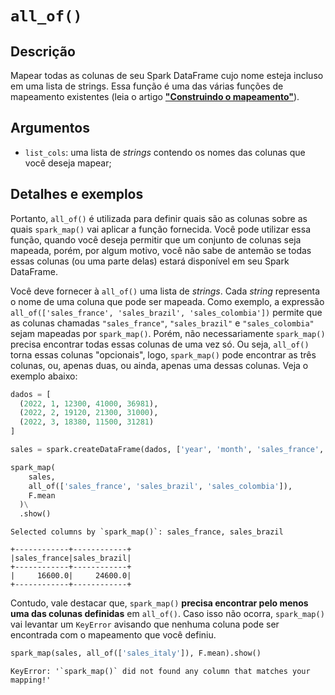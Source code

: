 # `all_of()`

## Descrição

Mapear todas as colunas de seu Spark DataFrame cujo nome esteja incluso em uma lista de strings. Essa função é uma das várias funções de mapeamento existentes (leia o artigo [**"Construindo o mapeamento"**](https://github.com/pedropark99/spark_map/blob/main/doc/portuguese/artigos/construindo-mapeamento.md)). 

## Argumentos

- `list_cols`: uma lista de *strings* contendo os nomes das colunas que você deseja mapear; 

## Detalhes e exemplos

Portanto, `all_of()` é utilizada para definir quais são as colunas sobre as quais `spark_map()` vai aplicar a função fornecida. Você pode utilizar essa função, quando você deseja permitir que um conjunto de colunas seja mapeada, porém, por algum motivo, você não sabe de antemão se todas essas colunas (ou uma parte delas) estará disponível em seu Spark DataFrame. 

Você deve fornecer à `all_of()` uma lista de *strings*. Cada *string* representa o nome de uma coluna que pode ser mapeada. Como exemplo, a expressão `all_of(['sales_france', 'sales_brazil', 'sales_colombia'])` permite que as colunas chamadas `"sales_france"`, `"sales_brazil"` e `"sales_colombia"` sejam mapeadas por `spark_map()`. Porém, não necessariamente `spark_map()` precisa encontrar todas essas colunas de uma vez só. Ou seja, `all_of()` torna essas colunas "opcionais", logo, `spark_map()` pode encontrar as três colunas, ou, apenas duas, ou ainda, apenas uma dessas colunas. Veja o exemplo abaixo:

```python
dados = [
  (2022, 1, 12300, 41000, 36981),
  (2022, 2, 19120, 21300, 31000),
  (2022, 3, 18380, 11500, 31281)
]

sales = spark.createDataFrame(dados, ['year', 'month', 'sales_france', 'sales_brazil', 'sales_russia'])

spark_map(
    sales,
    all_of(['sales_france', 'sales_brazil', 'sales_colombia']), 
    F.mean
  )\
  .show()
```

```
Selected columns by `spark_map()`: sales_france, sales_brazil

+------------+------------+
|sales_france|sales_brazil|
+------------+------------+
|     16600.0|     24600.0|
+------------+------------+
```

Contudo, vale destacar que, `spark_map()` **precisa encontrar pelo menos uma das colunas definidas** em `all_of()`. Caso isso não ocorra, `spark_map()` vai levantar um `KeyError` avisando que nenhuma coluna pode ser encontrada com o mapeamento que você definiu.

```python
spark_map(sales, all_of(['sales_italy']), F.mean).show()
```

```
KeyError: '`spark_map()` did not found any column that matches your mapping!'
```
